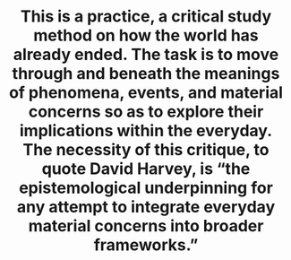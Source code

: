 ---
title: This is a practice, a critical study method on how the world has already ended. The task is to move through and beneath the meanings of phenomena, events, and material concerns so as to explore their implications within the everyday. The necessity of this critique, to quote David Harvey, is “the epistemological underpinning for any attempt to integrate everyday material concerns into broader frameworks.”
--- 